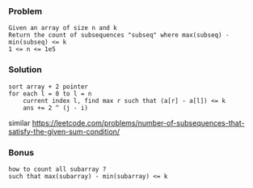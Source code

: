 ### Problem
```
Given an array of size n and k
Return the count of subsequences "subseq" where max(subseq) - min(subseq) <= k
1 <= n <= 1e5
```

### Solution
```
sort array + 2 pointer
for each l = 0 to l = n
    current index l, find max r such that (a[r] - a[l]) <= k
    ans += 2 ^ (j - i)
```
similar https://leetcode.com/problems/number-of-subsequences-that-satisfy-the-given-sum-condition/

### Bonus
```
how to count all subarray ?
such that max(subarray) - min(subarray) <= k
```